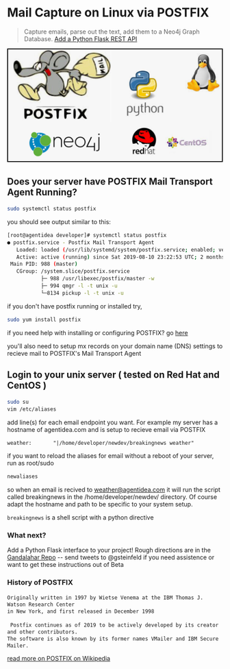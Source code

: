 # Mail Capture on Linux via POSTFIX

> Capture emails, parse out the text, add them to a Neo4j Graph Database.
> [Add a Python Flask REST API](https://github.com/Grant-Steinfeld/gandalahar) 

![POSTFIX Neo4j Python CentOS RedHat Logos](https://github.com/Grant-Steinfeld/mail-cap-proc/blob/master/resources/git-hub-header2.jpg)

## Does your server have POSTFIX Mail Transport Agent Running?
```sh
sudo systemctl status postfix
```

you should see output similar to this:

```sh
[root@agentidea developer]# systemctl status postfix
● postfix.service - Postfix Mail Transport Agent
   Loaded: loaded (/usr/lib/systemd/system/postfix.service; enabled; vendor preset: disabled)
   Active: active (running) since Sat 2019-08-10 23:22:53 UTC; 2 months 22 days ago
 Main PID: 988 (master)
   CGroup: /system.slice/postfix.service
           ├─ 988 /usr/libexec/postfix/master -w
           ├─ 994 qmgr -l -t unix -u
           └─8134 pickup -l -t unix -u
```

if you don't have postfix running or installed try,
``` sh
sudo yum install postfix
```
if you need help with installing or configuring POSTFIX?
go [here](https://www.digitalocean.com/community/tutorials/how-to-install-postfix-on-centos-6)

you'll also need to setup mx records on your domain name (DNS) settings to recieve mail to POSTFIX's
Mail Transport Agent



## Login to your unix server ( tested on Red Hat and CentOS )
```sh
sudo su
vim /etc/aliases
```

add line(s) for each email endpoint you want.  For example my server has a hostname of agentidea.com
and is setup to recieve email via POSTFIX

``` text
weather:       "|/home/developer/newdev/breakingnews weather"
```

if you want to reload the aliases for email without a reboot of your server, run as root/sudo
```sh
newaliases
```

so when an email is recived to weather@agentidea.com it will run the script called breakingnews in
the /home/developer/newdev/ directory.  Of course adapt the hostname and path to be specific to your system setup.

`breakingnews` is a shell script with a python directive

### What next?
Add a Python Flask interface to your project!  Rough directions are in the [Gandalahar Repo](https://github.com/Grant-Steinfeld/gandalahar) -- send tweets to @gsteinfeld if you need assistence or want to get these instructions out of Beta 

### History of POSTFIX
``` text
Originally written in 1997 by Wietse Venema at the IBM Thomas J. Watson Research Center
in New York, and first released in December 1998

 Postfix continues as of 2019 to be actively developed by its creator and other contributors. 
The software is also known by its former names VMailer and IBM Secure Mailer. 
```
[read more on POSTFIX on Wikipedia](https://en.wikipedia.org/wiki/Postfix_(software))
